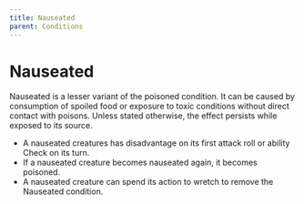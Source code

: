 ```yaml
---
title: Nauseated
parent: Conditions
---
```


# Nauseated
Nauseated is a lesser variant of the poisoned condition. It can be caused by consumption of spoiled food or exposure to toxic conditions without direct contact with poisons. Unless stated otherwise, the effect persists while exposed to its source.

* A nauseated creatures has disadvantage on its first attack roll or ability Check on its turn. 
* If a nauseated creature becomes nauseated again, it becomes poisoned.
* A nauseated creature can spend its action to wretch to remove the Nauseated condition.